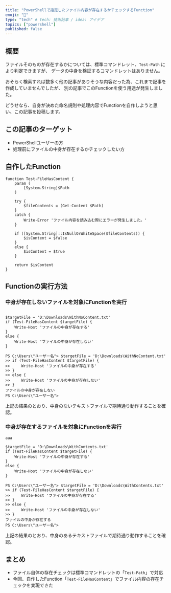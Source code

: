 ```yaml
---
title: "PowerShellで指定したファイル内容が存在するかチェックするFunction"
emoji: "👻"
type: "tech" # tech: 技術記事 / idea: アイデア
topics: ["powershell"]
published: false
---
```

## 概要

ファイルそのものが存在するかについては、標準コマンドレット、`Test-Path` により判定できますが、
データの中身を検証するコマンドレットはありません。

おそらく検索すれば数多く他の記事がありそうな内容だった為、これまで記事を作成していませんでしたが、
別の記事でこのFunctionを使う用途が発生しました。

どうせなら、自身が決めた命名規則や処理内容でFunctionを自作しようと思い、この記事を投稿します。

## この記事のターゲット

- PowerShellユーザーの方
- 処理前にファイルの中身が存在するかチェックしたい方

## 自作したFunction

```powershell:Test-FileHasContent
function Test-FileHasContent {
    param (
        [System.String]$Path
    )

    try {
        $fileContents = (Get-Content $Path)
    }
    catch {
        Write-Error 'ファイル内容を読み込む際にエラーが発生しました。'
    }

    if ([System.String]::IsNullOrWhiteSpace($fileContents)) {
        $isContent = $false
    }
    else {
        $isContent = $true
    }

    return $isContent
}
```

## Functionの実行方法

### 中身が存在しないファイルを対象にFunctionを実行

```:中身のないテキストファイル「D:\Downloads\WithNoContent.txt」
```

```powershell:検証したコード（コンテンツなしパターン）
$targetFile = 'D:\Downloads\WithNoContent.txt'
if (Test-FileHasContent $targetFile) {
    Write-Host 'ファイルの中身が存在する'
}
else {
    Write-Host 'ファイルの中身が存在しない'
}
```

```powershell:実際の実行結果
PS C:\Users\"ユーザー名"> $targetFile = 'D:\Downloads\WithNoContent.txt'
>> if (Test-FileHasContent $targetFile) {
>>     Write-Host 'ファイルの中身が存在する'
>> }
>> else {
>>     Write-Host 'ファイルの中身が存在しない'
>> }
ファイルの中身が存在しない
PS C:\Users\"ユーザー名">
```

上記の結果のとおり、中身のないテキストファイルで期待通り動作することを確認。

### 中身が存在するファイルを対象にFunctionを実行

```:中身のあるテキストファイル「D:\Downloads\WithContents.txt」
aaa
```

```powershell:検証したコード（コンテンツありパターン）
$targetFile = 'D:\Downloads\WithContents.txt'
if (Test-FileHasContent $targetFile) {
    Write-Host 'ファイルの中身が存在する'
}
else {
    Write-Host 'ファイルの中身が存在しない'
}
```

```powershell:実際の実行結果
PS C:\Users\"ユーザー名"> $targetFile = 'D:\Downloads\WithContents.txt'
>> if (Test-FileHasContent $targetFile) {
>>     Write-Host 'ファイルの中身が存在する'
>> }
>> else {
>>     Write-Host 'ファイルの中身が存在しない'
>> }
ファイルの中身が存在する
PS C:\Users\"ユーザー名">
```

上記の結果のとおり、中身のあるテキストファイルで期待通り動作することを確認。

## まとめ

- ファイル自体の存在チェックは標準コマンドレットの「`Test-Path`」で対応
- 今回、自作したFunction「`Test-FileHasContent`」でファイル内容の存在チェックを実現できた
